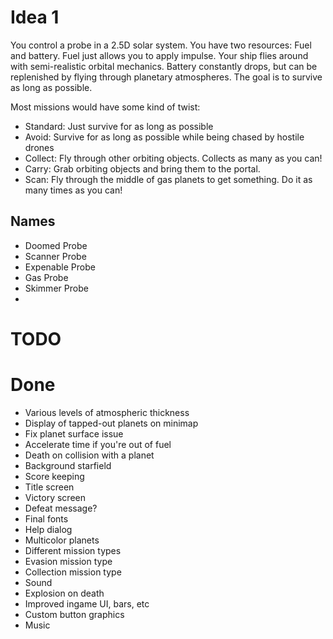 # Idea 1
You control a probe in a 2.5D solar system. You have two resources: Fuel and battery. Fuel just allows you to apply impulse. Your ship flies around with semi-realistic orbital mechanics. Battery constantly drops, but can be replenished by flying through planetary atmospheres. The goal is to survive as long as possible.

Most missions would have some kind of twist:
- Standard: Just survive for as long as possible
- Avoid: Survive for as long as possible while being chased by hostile drones
- Collect: Fly through other orbiting objects. Collects as many as you can!
- Carry: Grab orbiting objects and bring them to the portal.
- Scan: Fly through the middle of gas planets to get something. Do it as many times as you can!

## Names
- Doomed Probe
- Scanner Probe
- Expenable Probe
- Gas Probe
- Skimmer Probe
- 

# TODO


# Done
- Various levels of atmospheric thickness
- Display of tapped-out planets on minimap
- Fix planet surface issue
- Accelerate time if you're out of fuel
- Death on collision with a planet
- Background starfield
- Score keeping
- Title screen
- Victory screen
- Defeat message?
- Final fonts
- Help dialog
- Multicolor planets
- Different mission types
- Evasion mission type
- Collection mission type
- Sound
- Explosion on death
- Improved ingame UI, bars, etc
- Custom button graphics
- Music

